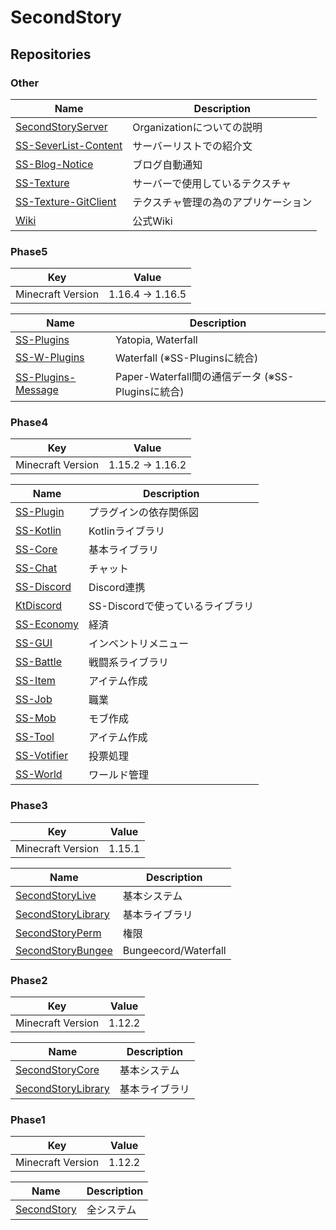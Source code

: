 # SecondStory

## Repositories

### Other
| Name | Description |
|------|-------------|
| [SecondStoryServer](https://github.com/SecondStoryServer/SecondStoryServer) | Organizationについての説明 |
| [SS-SeverList-Content](https://github.com/SecondStoryServer/SS-SeverList-Content) | サーバーリストでの紹介文 |
| [SS-Blog-Notice](https://github.com/SecondStoryServer/SS-Blog-Notice) | ブログ自動通知 |
| [SS-Texture](https://github.com/SecondStoryServer/SS-Texture) | サーバーで使用しているテクスチャ |
| [SS-Texture-GitClient](https://github.com/SecondStoryServer/SS-Texture-GitClient) | テクスチャ管理の為のアプリケーション |
| [Wiki](https://github.com/SecondStoryServer/Wiki) | 公式Wiki |

### Phase5
| Key | Value |
|-----|-------|
| Minecraft Version | 1.16.4 → 1.16.5 |

| Name | Description |
|------|-------------|
| [SS-Plugins](https://github.com/SecondStoryServer/SS-Plugins) | Yatopia, Waterfall |
| [SS-W-Plugins](https://github.com/SecondStoryServer/SS-W-Plugins) | Waterfall (※SS-Pluginsに統合) |
| [SS-Plugins-Message](https://github.com/SecondStoryServer/SS-Plugins-Message) | Paper-Waterfall間の通信データ (※SS-Pluginsに統合) |

### Phase4
| Key | Value |
|-----|-------|
| Minecraft Version | 1.15.2 → 1.16.2 |

| Name | Description |
|------|-------------|
| [SS-Plugin](https://github.com/SecondStoryServer/SS-Plugin) | プラグインの依存関係図 |
| [SS-Kotlin](https://github.com/SecondStoryServer/SS-Kotlin) | Kotlinライブラリ |
| [SS-Core](https://github.com/SecondStoryServer/SS-Core) | 基本ライブラリ |
| [SS-Chat](https://github.com/SecondStoryServer/SS-Chat) | チャット |
| [SS-Discord](https://github.com/SecondStoryServer/SS-Discord) | Discord連携 |
| [KtDiscord](https://github.com/SecondStoryServer/KtDiscord) | SS-Discordで使っているライブラリ |
| [SS-Economy](https://github.com/SecondStoryServer/SS-Economy) | 経済 |
| [SS-GUI](https://github.com/SecondStoryServer/SS-GUI) | インベントリメニュー |
| [SS-Battle](https://github.com/SecondStoryServer/SS-Battle) | 戦闘系ライブラリ |
| [SS-Item](https://github.com/SecondStoryServer/SS-Item) | アイテム作成 |
| [SS-Job](https://github.com/SecondStoryServer/SS-Job) | 職業 |
| [SS-Mob](https://github.com/SecondStoryServer/SS-Mob) | モブ作成 |
| [SS-Tool](https://github.com/SecondStoryServer/SS-Tool) | アイテム作成 |
| [SS-Votifier](https://github.com/SecondStoryServer/SS-Votifier) | 投票処理 |
| [SS-World](https://github.com/SecondStoryServer/SS-World) | ワールド管理 |

### Phase3
| Key | Value |
|-----|-------|
| Minecraft Version | 1.15.1 |

| Name | Description |
|------|-------------|
| [SecondStoryLive](https://github.com/SecondStoryServer/SecondStoryLive-1.15.1) | 基本システム |
| [SecondStoryLibrary](https://github.com/SecondStoryServer/SecondStoryLibrary-1.15.1) | 基本ライブラリ |
| [SecondStoryPerm](https://github.com/SecondStoryServer/SecondStoryPerm) | 権限 |
| [SecondStoryBungee](https://github.com/SecondStoryServer/SecondStoryBungee) | Bungeecord/Waterfall |

### Phase2
| Key | Value |
|-----|-------|
| Minecraft Version | 1.12.2 |

| Name | Description |
|------|-------------|
| [SecondStoryCore](https://github.com/SecondStoryServer/SecondStory-1.12.2/tree/master/SecondStoryCore) | 基本システム |
| [SecondStoryLibrary](https://github.com/SecondStoryServer/SecondStory-1.12.2/tree/master/SecondStoryLibrary) | 基本ライブラリ |

### Phase1
| Key | Value |
|-----|-------|
| Minecraft Version | 1.12.2 |

| Name | Description |
|------|-------------|
| [SecondStory](https://github.com/SecondStoryServer/SecondStory-1.12.2/tree/master/SecondStory) | 全システム |
